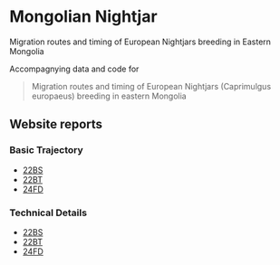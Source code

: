 # Mongolian Nightjar
Migration routes and timing of European Nightjars breeding in Eastern Mongolia

Accompagnying data and code for 
> Migration routes and timing of European Nightjars (Caprimulgus europaeus) breeding in eastern Mongolia

## Website reports
### Basic Trajectory
- [22BS](https://raphaelnussbaumer.com/MongolianNightjar/basic_trajectory/22BS.html)
- [22BT](https://raphaelnussbaumer.com/MongolianNightjar/basic_trajectory/24BT.html)
- [24FD](https://raphaelnussbaumer.com/MongolianNightjar/basic_trajectory/24FD.html)
### Technical Details
- [22BS](https://raphaelnussbaumer.com/MongolianNightjar/technical_details/22BS.html)
- [22BT](https://raphaelnussbaumer.com/MongolianNightjar/technical_details/24BT.html)
- [24FD](https://raphaelnussbaumer.com/MongolianNightjar/technical_details/24FD.html)
